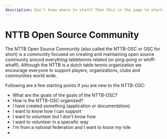 ```yaml
---
description: Don't know where to start? Then this is the page to start
---
```


# NTTB Open Source Community



The NTTB Open Source Community \(also called the NTTB-OSC or OSC for short\) is a community focused on creating and maintaining open source community around everything tabletennis related \(or ping-pong or whiff-whaff\). Although the NTTB is a dutch table tennis organization we encourage everyone to support players, organizations, clubs and communities world wide.

Following are a few starting points if you are new to the NTTB-OSC:

* What are the goals of the goals of the NTTB-OSC?
* How is the NTTB-OSC organized?
* I have created something \(application or documentation\)
* I want to know how I can support
* I want to volunteer but I don't know how
* I want to volunteer in a specefic way
* I'm from a national federation and I want to know my role
* 
